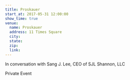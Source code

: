 ```yaml
---
title: Proskauer
start_at: 2017-05-31 12:00:00
show_time: true
venue:
  name: Proskauer
  address: 11 Times Square
  city:
  state:
  zip:
  link:
---
```



In conversation with Sang J. Lee, CEO of SJL Shannon, LLC

Private Event